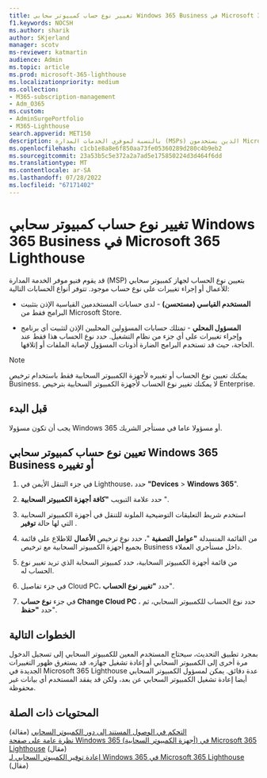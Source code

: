 ```yaml
---
title: تغيير نوع حساب كمبيوتر سحابي Windows 365 Business في Microsoft 365 Lighthouse
f1.keywords: NOCSH
ms.author: sharik
author: SKjerland
manager: scotv
ms-reviewer: katmartin
audience: Admin
ms.topic: article
ms.prod: microsoft-365-lighthouse
ms.localizationpriority: medium
ms.collection:
- M365-subscription-management
- Adm_O365
ms.custom:
- AdminSurgePortfolio
- M365-Lighthouse
search.appverid: MET150
description: بالنسبة لموفري الخدمات المدارة (MSPs) الذين يستخدمون Microsoft 365 Lighthouse، تعرف على كيفية تعيين نوع حساب كمبيوتر سحابي Windows 365 Business أو تغييره.
ms.openlocfilehash: c1cb1e8a8e6f850aa73fe05360289d280c4b9eb2
ms.sourcegitcommit: 23a53b5c5e372a2a7ad5e175850224d3d464f6dd
ms.translationtype: MT
ms.contentlocale: ar-SA
ms.lasthandoff: 07/28/2022
ms.locfileid: "67171402"
---
```

# <a name="change-a-windows-365-business-cloud-pc-account-type-in-microsoft-365-lighthouse"></a>تغيير نوع حساب كمبيوتر سحابي Windows 365 Business في Microsoft 365 Lighthouse

قد يقوم فنيو موفر الخدمة المدارة (MSP) بتعيين نوع الحساب لجهاز كمبيوتر سحابي للأعمال أو إجراء تغييرات على نوع حساب موجود. تتوفر أنواع الحسابات التالية:

- **المستخدم القياسي (مستحسن)** - لدى حسابات المستخدمين القياسية الإذن بتثبيت البرامج فقط من Microsoft Store.

- **المسؤول المحلي** - تمتلك حسابات المسؤولين المحليين الإذن لتثبيت أي برنامج وإجراء تغييرات على أي جزء من نظام التشغيل. حدد نوع الحساب هذا فقط عند الحاجة، حيث قد تستخدم البرامج الضارة أذونات المسؤول لإصابة الملفات أو إتلافها.

> [!NOTE]
> يمكنك تعيين نوع الحساب أو تغييره لأجهزة الكمبيوتر السحابية فقط باستخدام ترخيص Business. لا يمكنك تغيير نوع الحساب لأجهزة الكمبيوتر السحابية بترخيص Enterprise.

## <a name="before-you-begin"></a>قبل البدء 

يجب أن تكون مسؤولا Windows 365 أو مسؤولا عاما في مستأجر الشريك.

## <a name="set-or-change-a-windows-365-business-cloud-pc-account-type"></a>تعيين نوع حساب كمبيوتر سحابي Windows 365 Business أو تغييره

1.  في جزء التنقل الأيمن في Lighthouse، حدد **"Devices** >  **Windows 365**".

2.  حدد علامة التبويب **"كافة أجهزة الكمبيوتر السحابية** ".

3.  استخدم شريط التعليقات التوضيحية الملونة للتنقل في أجهزة الكمبيوتر السحابية التي لها حالة **توفير** .

4.  من القائمة المنسدلة **"عوامل التصفية** "، حدد نوع ترخيص **الأعمال** للاطلاع على قائمة بجميع أجهزة الكمبيوتر السحابية مع ترخيص Business داخل مستأجري العملاء.

5.  من قائمة أجهزة الكمبيوتر السحابية، حدد كمبيوتر السحابة الذي تريد تغيير نوع الحساب له.

6.  في جزء تفاصيل Cloud PC، حدد **"تغيير نوع الحساب**".

7.  في جزء **نوع حساب Change Cloud PC** ، حدد نوع الحساب للكمبيوتر السحابي، ثم حدد **"حفظ**".

## <a name="next-steps"></a>الخطوات التالية

بمجرد تطبيق التحديث، سيحتاج المستخدم المعين للكمبيوتر السحابي إلى تسجيل الدخول مرة أخرى إلى الكمبيوتر السحابي أو إعادة تشغيل جهازه. قد يستغرق ظهور التغييرات الجديدة في Microsoft 365 Lighthouse عدة دقائق. يمكن لمسؤول الكمبيوتر السحابي أيضا إعادة تشغيل الكمبيوتر السحابي عن بعد، ولكن قد يفقد المستخدم أي بيانات غير محفوظة.

## <a name="related-content"></a>المحتويات ذات الصلة

[التحكم في الوصول المستند إلى دور الكمبيوتر السحابي](/windows-365/enterprise/role-based-access) (مقالة)\
[نظرة عامة على صفحة Windows 365 (أجهزة الكمبيوتر السحابية) في Microsoft 365 Lighthouse](m365-lighthouse-win365-page-overview.md) (مقال)\
[إعادة توفير الكمبيوتر السحابي لـ Windows 365 في Microsoft 365 Lighthouse](m365-lighthouse-reprovision-cloudpc.md) (مقال)
